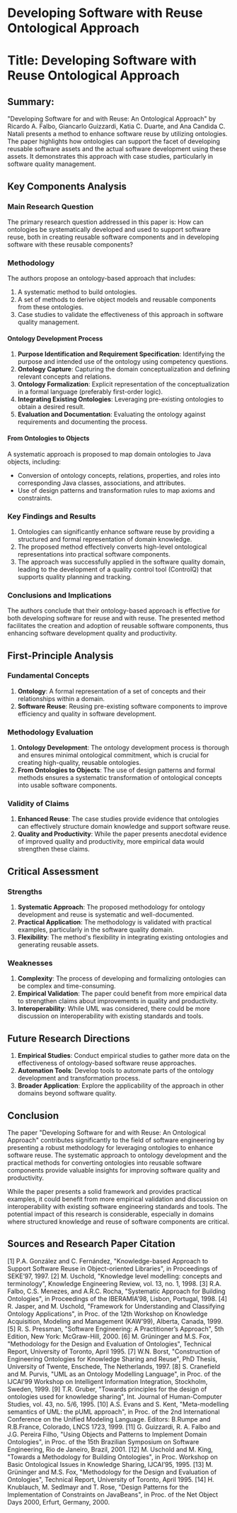 # Developing Software with Reuse Ontological Approach

# Title: Developing Software with Reuse Ontological Approach

## Summary:
"Developing Software for and with Reuse: An Ontological Approach" by Ricardo A. Falbo, Giancarlo Guizzardi, Katia C. Duarte, and Ana Candida C. Natali presents a method to enhance software reuse by utilizing ontologies. The paper highlights how ontologies can support the facet of developing reusable software assets and the actual software development using these assets. It demonstrates this approach with case studies, particularly in software quality management.

## Key Components Analysis

### Main Research Question
The primary research question addressed in this paper is: How can ontologies be systematically developed and used to support software reuse, both in creating reusable software components and in developing software with these reusable components?

### Methodology

The authors propose an ontology-based approach that includes:
1. A systematic method to build ontologies.
2. A set of methods to derive object models and reusable components from these ontologies.
3. Case studies to validate the effectiveness of this approach in software quality management.

#### Ontology Development Process
1. **Purpose Identification and Requirement Specification**: Identifying the purpose and intended use of the ontology using competency questions.
2. **Ontology Capture**: Capturing the domain conceptualization and defining relevant concepts and relations.
3. **Ontology Formalization**: Explicit representation of the conceptualization in a formal language (preferably first-order logic).
4. **Integrating Existing Ontologies**: Leveraging pre-existing ontologies to obtain a desired result.
5. **Evaluation and Documentation**: Evaluating the ontology against requirements and documenting the process.

#### From Ontologies to Objects
A systematic approach is proposed to map domain ontologies to Java objects, including:
- Conversion of ontology concepts, relations, properties, and roles into corresponding Java classes, associations, and attributes.
- Use of design patterns and transformation rules to map axioms and constraints.

### Key Findings and Results

1. Ontologies can significantly enhance software reuse by providing a structured and formal representation of domain knowledge.
2. The proposed method effectively converts high-level ontological representations into practical software components.
3. The approach was successfully applied in the software quality domain, leading to the development of a quality control tool (ControlQ) that supports quality planning and tracking.

### Conclusions and Implications

The authors conclude that their ontology-based approach is effective for both developing software for reuse and with reuse. The presented method facilitates the creation and adoption of reusable software components, thus enhancing software development quality and productivity.

## First-Principle Analysis

### Fundamental Concepts

1. **Ontology**: A formal representation of a set of concepts and their relationships within a domain.
2. **Software Reuse**: Reusing pre-existing software components to improve efficiency and quality in software development.

### Methodology Evaluation

1. **Ontology Development**: The ontology development process is thorough and ensures minimal ontological commitment, which is crucial for creating high-quality, reusable ontologies.
2. **From Ontologies to Objects**: The use of design patterns and formal methods ensures a systematic transformation of ontological concepts into usable software components.

### Validity of Claims

1. **Enhanced Reuse**: The case studies provide evidence that ontologies can effectively structure domain knowledge and support software reuse.
2. **Quality and Productivity**: While the paper presents anecdotal evidence of improved quality and productivity, more empirical data would strengthen these claims.

## Critical Assessment

### Strengths

1. **Systematic Approach**: The proposed methodology for ontology development and reuse is systematic and well-documented.
2. **Practical Application**: The methodology is validated with practical examples, particularly in the software quality domain.
3. **Flexibility**: The method's flexibility in integrating existing ontologies and generating reusable assets.

### Weaknesses

1. **Complexity**: The process of developing and formalizing ontologies can be complex and time-consuming.
2. **Empirical Validation**: The paper could benefit from more empirical data to strengthen claims about improvements in quality and productivity.
3. **Interoperability**: While UML was considered, there could be more discussion on interoperability with existing standards and tools.

## Future Research Directions

1. **Empirical Studies**: Conduct empirical studies to gather more data on the effectiveness of ontology-based software reuse approaches.
2. **Automation Tools**: Develop tools to automate parts of the ontology development and transformation process.
3. **Broader Application**: Explore the applicability of the approach in other domains beyond software quality.

## Conclusion

The paper "Developing Software for and with Reuse: An Ontological Approach" contributes significantly to the field of software engineering by presenting a robust methodology for leveraging ontologies to enhance software reuse. The systematic approach to ontology development and the practical methods for converting ontologies into reusable software components provide valuable insights for improving software quality and productivity.

While the paper presents a solid framework and provides practical examples, it could benefit from more empirical validation and discussion on interoperability with existing software engineering standards and tools. The potential impact of this research is considerable, especially in domains where structured knowledge and reuse of software components are critical.

## Sources and Research Paper Citation
[1] P.A. González and C. Fernández, "Knowledge-based Approach to Support Software Reuse in Object-oriented Libraries", in Proceedings of SEKE’97, 1997.
[2] M. Uschold, "Knowledge level modelling: concepts and terminology", Knowledge Engineering Review, vol. 13, no. 1, 1998.
[3] R.A. Falbo, C.S. Menezes, and A.R.C. Rocha, "Systematic Approach for Building Ontologies", in Proceedings of the IBERAMIA’98, Lisbon, Portugal, 1998.
[4] R. Jasper, and M. Uschold, "Framework for Understanding and Classifying Ontology Applications", in Proc. of the 12th Workshop on Knowledge Acquisition, Modeling and Management (KAW’99), Alberta, Canada, 1999.
[5] R. S. Pressman, "Software Engineering: A Practitioner’s Approach", 5th Edition, New York: McGraw-Hill, 2000.
[6] M. Grüninger and M.S. Fox, "Methodology for the Design and Evaluation of Ontologies", Technical Report, University of Toronto, April 1995.
[7] W.N. Borst, "Construction of Engineering Ontologies for Knowledge Sharing and Reuse", PhD Thesis, University of Twente, Enschede, The Netherlands, 1997.
[8] S. Cranefield and M. Purvis, "UML as an Ontology Modelling Language", in Proc. of the IJCAI’99 Workshop on Intelligent Information Integration, Stockholm, Sweden, 1999.
[9] T.R. Gruber, "Towards principles for the design of ontologies used for knowledge sharing", Int. Journal of Human-Computer Studies, vol. 43, no. 5/6, 1995.
[10] A.S. Evans and S. Kent, "Meta-modelling semantics of UML: the pUML approach", in Proc. of the 2nd International Conference on the Unified Modeling Language. Editors: B.Rumpe and R.B.France, Colorado, LNCS 1723, 1999.
[11] G. Guizzardi, R. A. Falbo and J.G. Pereira Filho, "Using Objects and Patterns to Implement Domain Ontologies", in Proc. of the 15th Brazilian Symposium on Software Engineering, Rio de Janeiro, Brazil, 2001.
[12] M. Uschold and M. King, "Towards a Methodology for Building Ontologies", in Proc. Workshop on Basic Ontological Issues in Knowledge Sharing, IJCAI’95, 1995.
[13] M. Grüninger and M.S. Fox, "Methodology for the Design and Evaluation of Ontologies", Technical Report, University of Toronto, April 1995.
[14] H. Knublauch, M. Sedlmayr and T. Rose, "Design Patterns for the Implementation of Constraints on JavaBeans", in Proc. of the Net Object Days 2000, Erfurt, Germany, 2000.